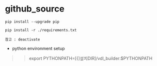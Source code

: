 # github_source
`pip install --upgrade pip`

`pip install -r ./requirements.txt`

`참고 : deactivate`

- python environment setup
>> export PYTHONPATH=[{]설치DIR]/vdl_builder:$PYTHONPATH